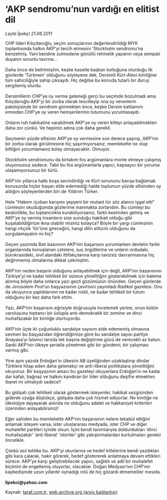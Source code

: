 # ‘AKP sendromu’nun vardığı en elitist dil

*Leyla İpekçi 21.06.2011*

<div class="yazi">CHP lideri Kılıçdaroğlu, seçim sonuçlarının değerlendirildiği MYK toplantısında halkın AKP’yi tercih etmesini ‘Stockholm sendromu’na benzetmiş. Yani kendine zulmedene gönüllü rehinelik yapanın veya sempati duyanın sorunlu tavrına... <br/><br/>Daha önce de belirtmiştim, keşke kasetle başkan koltuğuna oturduğu ilk günlerde ‘Türkmen’ olduğunu söyleyene dek, Dersimli Kürt-Alevi kimliğine tüm sahiciliğiyle sahip çıksaydı. Hiç değilse bu konuda tutarlı bir duruş sergilemiş olurdu. <br/><br/>Dersimlilerin CHP’ye oy verme geleneği gerçi bu seçimde bozulmadı ama Kılıçdaroğlu AKP’yi bir zorba olarak tescilleyip ona oy verenlerin patolojisinde bir sendrom görmekten önce, keşke Dersim katliamını emreden CHP’ye oy veren hemşerilerinin tutumunu yorumlasaydı. <br/><br/>Onların ruh hakikatine varabilmek AKP’ye oy veren kitleyi anlayabilmekten daha zor çünkü. Ve hepimiz adına çok daha gerekli. <br/><br/>Seçmenin yüzde ellisinin AKP’ye oy vermesine son derece şaşırıp, AKP’nin bir zorba olarak görülmesine hiç şaşırmıyorsanız, memlekette ne olup bittiğini yorumlamanız kolay olmayacaktır. Olmuyor. <br/><br/>Stockholm sendromunu da birtakım fos argümanlara monte etmeye çalışmış oluyorsunuz sadece. Tabii bu fos argümanlarla yapıcı, kapsayıcı bir yoruma ulaşamıyorsunuz bir türlü. <br/><br/>AKP’nin yıllarca halkı boşa sevindirdiği ve Kürt sorununu barışa bağlamak konusunda hiçbir başarı elde edemediği halde toplumun yüzde ellisinden oy aldığını söyleyenlerden biri de Yıldırım Türker. <br/><br/>Hele “Hakem /çoban karışımı yepyeni bir mutant tür söz alanını işgal etti” cümlesini okuduğumda gözlerime inanmakta zorlandım. Bu cümleyi bu keskinlikte, bu toptancılıkta kurabiliyorsanız, farklı kesimden gelmiş ve AKP’ye oy vermiş insanların size sunduğu hakikati olduğu gibi kuşatabildiğinize ikna olabilir misiniz kolayca? Böyle bir yargı cümlesinin hangi ırkçılık ‘tür’üne gireceğini, hangi dilin elitizmi olduğunu da sorgulamayalım mı hiç? <br/><br/>Geçen yazımda Batı basınının AKP’nin başarısını yorumlarken devletin farklı organlarında konuşlanan çetelere, suç örgütlerine ve onların ordudaki, bürokrasideki, sivil alandaki ittifakçılarına karşı tavizsiz davranmasına hiç değinmemiş olmalarına dikkat çekmiştim. <br/><br/>AKP’nin neden başarılı olduğunu anlayabilmek için değil, AKP’nin başarısının Türkiye’yi ne kadar tehlikeli bir sürece yönelttiğini gösterebilmek için kaleme alınmış böyle daha onlarca yazı geçti gözümüzün önünden. Geçen günlerde de <i>Jerusalem Post</i>’un başyazısının çevirisini yayımladı <i>Radikal</i> gazetesi. Onu da okuyunca yaptıklarının ne kadar riskli, ne kadar tehlikeli bir tutum olduğunu bir kez daha fark ettim. <br/><br/>Yazı, AKP’nin başarısını eğrisiyle doğrusuyla incelemek yerine, onun bütün varoluşunu toptancı bir üslupla anti-demokratik bir zemine ve dinci muhafazakâr bir kimliğe oturtuyordu. <br/><br/>AKP’nin üçte iki çoğunluklu sandalye sayısını elde edememiş olmasına sevinen bu başyazıdan öğrendiğimize göre bu sandalye sayısı partiye Anayasa’yı İslamcı tarzda tek başına değiştirme gücü de verecekti az kalsın. Sanki AKP’nin ülkeye şeriatla yönetmek gibi bir gündemi, bir çalışması varmış gibi. <br/><br/>Yine aynı yazıda Erdoğan’ın ülkesini AB üyeliğinden uzaklaştırıp dindar Türklere hitap eden daha gelenekçi ve anti-liberal politikalara yönelttiğini okuyoruz. Bir başyazının amacı bu gazeteyi okuyanlara Erdoğan’ın ne kadar dar kafalı, bağnaz ve halkını kandıran bir lider olduğunu deşifre etmekten ibaret mi olmalıydı sadece? <br/><br/>Bu gidişatı çok tehlikeli olarak göstermek isteyenler, hakikat sezgisinden giderek uzağa düştükçe, gidişata daha çok hizmet ediyorlar. Ne kimliğe ne ideolojiye dayayarak aslında ne olduğunu adalet ve hakkaniyet kriterleri üzerinden anlayabilirsiniz! <br/><br/>Eğer sahiden bu memlekette AKP’nin başarısının nelere tekabül ettiğini anlamak isteyen varsa, ister uluslararası medyada, ister CHP ve diğer muhalefet partileri içinde olsun: İçini kendi tanımlarıyla doldurdukları ‘dinci muhafazakâr’ ‘anti liberal’ ‘otoriter’ gibi yakıştırmalardan kurtulmaları gerekir öncelikle. <br/><br/>Çünkü asıl tehlike bu. AKP’yi okurlarına ve hedef kitlelerine kendi yazdıkları gibi kara çalarak, hakir görerek, hedef göstererek anlatmaya devam ettikleri sürece: AKP’ye karşı geliştirebilecek yapıcı, sağlıklı ve adil bir muhalefet biçimini de engellemiş oluyorlar, olacaklar. Doğan Medyası’nın CHP’nin kaybedişinde uzun yıllardır oynadığı rolü de hiç gözardı etmemeliler mesela. <b><br/><br/>lipekci@yahoo.com</b> <b> </b>
</div>

Kaynak: [taraf.com.tr](http://www.taraf.com.tr/leyla-ipekci/makale-akp-sendromu-nun-vardigi-en-elitist-dil.htm), [web.archive.org (arşiv bağlantısı)](http://web.archive.org/web/20131107090636/http://www.taraf.com.tr/leyla-ipekci/makale-akp-sendromu-nun-vardigi-en-elitist-dil.htm)
